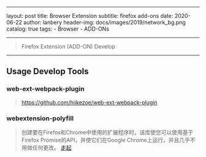 ---
layout:     post
title:      Browser Extension
subtitle:   firefox add-ons 
date:       2020-06-22
author:     lanbery
header-img: docs/images/2019/network_bg.png
catalog: true
tags:
    - Browser
    - ADD-ONs 

----

> Firefox Extension (ADD-ON) Develop 



----
## Usage Develop Tools

### web-ext-webpack-plugin
> https://github.com/hiikezoe/web-ext-webpack-plugin



### webextension-polyfill
>  创建要在Firefox和Chrome中使用的扩展程序时，该库使您可以使用基于Firefox Promise的API，并使它们在Google Chrome上运行，并且几乎不用做任何更改。 [走起](https://github.com/mozilla/webextension-polyfill)
